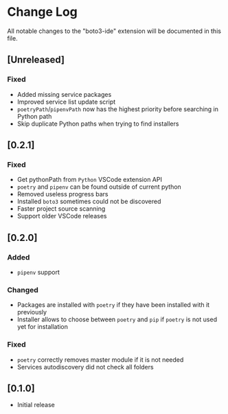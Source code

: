 # Change Log

All notable changes to the "boto3-ide" extension will be documented in this file.

## [Unreleased]
### Fixed
- Added missing service packages
- Improved service list update script
- `poetryPath`/`pipenvPath` now has the highest priority before searching in Python path
- Skip duplicate Python paths when trying to find installers

## [0.2.1]
### Fixed
- Get pythonPath from `Python` VSCode extension API
- `poetry` and `pipenv` can be found outside of current python
- Removed useless progress bars
- Installed `boto3` sometimes could not be discovered
- Faster project source scanning
- Support older VSCode releases

## [0.2.0]
### Added
- `pipenv` support

### Changed
- Packages are installed with `poetry` if they have been installed with it previously
- Installer allows to choose between `poetry` and `pip` if `poetry` is not used yet for installation

### Fixed
- `poetry` correctly removes master module if it is not needed
- Services autodiscovery did not check all folders

## [0.1.0]

- Initial release